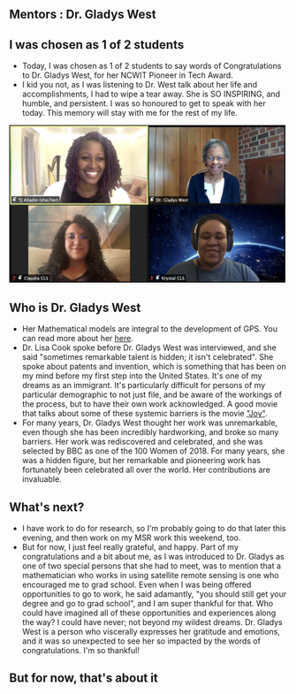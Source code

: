 ## Mentors : Dr. Gladys West

## I was chosen as 1 of 2 students
- Today, I was chosen as 1 of 2 students to say words of Congratulations to Dr. Gladys West, for her NCWIT Pioneer in Tech Award.
- I kid you not, as I was listening to Dr. West talk about her life and accomplishments, I had to wipe a tear away. She is SO INSPIRING,
and humble, and persistent. I was so honoured to get to speak with her today. This memory will stay with me for the rest of my life.

<img src="/images/gladyswest.png" width="500">

## Who is Dr. Gladys West
- Her Mathematical models are integral to the development of GPS. You can read more about her [here](https://en.wikipedia.org/wiki/Gladys_West).
- Dr. Lisa Cook spoke before Dr. Gladys West was interviewed, and she said "sometimes remarkable talent is hidden; it isn't celebrated". She spoke about 
patents and invention, which is something that has been on my mind before my first step into the United States. It's one of my dreams as an immigrant.
It's particularly difficult for persons of my particular demographic to not just file, and be aware of the workings of the process, but to have their
own work acknowledged. A good movie that talks about some of these systemic barriers is the movie ["Joy"](https://en.wikipedia.org/wiki/Joy_(2015_film)).
- For many years, Dr. Gladys West thought her work was unremarkable, even though she has been incredibly hardworking, and broke so many barriers. Her work was rediscovered
and celebrated, and she was selected by BBC as one of the 100 Women of 2018. For many years, she was a hidden figure, but her remarkable and pioneering work has 
fortunately been celebrated all over the world. Her contributions are invaluable.

## What's next?
- I have work to do for research, so I'm probably going to do that later this evening, and then work on my MSR work this weekend, too.
- But for now, I just feel really grateful, and happy. Part of my congratulations and a bit about me, as I was introduced to Dr. Gladys as one of two 
special persons that she had to meet, was to mention that a mathematician who works in using satellite remote sensing is one who encouraged me to grad school.
Even when I was being offered opportunities to go to work, he said adamantly, "you should still get your degree and go to grad school", and I am super thankful
for that. Who could have imagined all of these opportunities and experiences along the way? I could have never; not beyond my wildest dreams.
Dr. Gladys West is a person who viscerally expresses her gratitude and emotions, and it was so unexpected to see her so impacted by the words of congratulations.
I'm so thankful!

## But for now, that's about it
